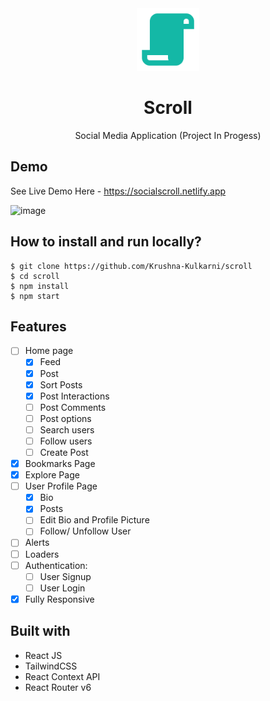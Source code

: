 <div align="center">
  <img src="https://github.com/Krushna-Kulkarni/scroll/blob/master/src/scroll.svg" height="100" width="100" alt="logo"/>
  
# Scroll
  Social Media Application (Project In Progess)
</div>

## **Demo**
See Live Demo Here - https://socialscroll.netlify.app

![image](https://github.com/Krushna-Kulkarni/scroll/assets/62604823/3df25a3a-eb15-4b84-805a-5aa011690930)


## **How to install and run locally?**

```
$ git clone https://github.com/Krushna-Kulkarni/scroll
$ cd scroll
$ npm install
$ npm start
```

## **Features**

- [ ] Home page
   - [x] Feed
   - [x] Post
   - [x] Sort Posts
   - [x] Post Interactions
   - [ ] Post Comments
   - [ ] Post options
   - [ ] Search users
   - [ ] Follow users
   - [ ] Create Post
- [x] Bookmarks Page
- [x] Explore Page
- [ ] User Profile Page
    - [X] Bio
    - [x] Posts
    - [ ] Edit Bio and Profile Picture
    - [ ] Follow/ Unfollow User
- [ ] Alerts
- [ ] Loaders
- [ ] Authentication:
  - [ ] User Signup
  - [ ] User Login
- [X] Fully Responsive

## **Built with**

- React JS
- TailwindCSS
- React Context API
- React Router v6

